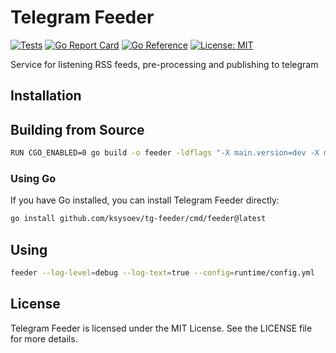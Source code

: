 # Telegram Feeder

[![Tests](https://github.com/ksysoev/tg-feeder/actions/workflows/tests.yml/badge.svg)](https://github.com/ksysoev/tg-feeder/actions/workflows/tests.yml)
[![Go Report Card](https://goreportcard.com/badge/github.com/ksysoev/tg-feeder)](https://goreportcard.com/report/github.com/ksysoev/tg-feeder)
[![Go Reference](https://pkg.go.dev/badge/github.com/ksysoev/tg-feeder.svg)](https://pkg.go.dev/github.com/ksysoev/tg-feeder)
[![License: MIT](https://img.shields.io/badge/License-MIT-blue.svg)](https://opensource.org/licenses/MIT)

Service for listening RSS feeds, pre-processing and publishing to telegram

## Installation

## Building from Source

```sh
RUN CGO_ENABLED=0 go build -o feeder -ldflags "-X main.version=dev -X main.name=feeder" ./cmd/feeder/main.go
```

### Using Go

If you have Go installed, you can install Telegram Feeder directly:

```sh
go install github.com/ksysoev/tg-feeder/cmd/feeder@latest
```


## Using

```sh
feeder --log-level=debug --log-text=true --config=runtime/config.yml
```

## License

Telegram Feeder is licensed under the MIT License. See the LICENSE file for more details.
